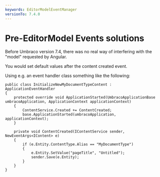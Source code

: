 ```yaml
---
keywords: EditorModelEventManager
versionTo: 7.4.0
---
```


# Pre-EditorModel Events solutions

Before Umbraco version 7.4, there was no real way of interfering with the "model" requested by Angular.

You would set default values after the content created event.

Using e.g. an event handler class something like the following:

    public class InitializeNewMyDocumentTypeContent : ApplicationEventHandler
    {
        protected override void ApplicationStarted(UmbracoApplicationBase umbracoApplication, ApplicationContext applicationContext)
        {
            ContentService.Created += ContentCreated;
            base.ApplicationStarted(umbracoApplication, applicationContext);
        }

        private void ContentCreated(IContentService sender, NewEventArgs<IContent> e)
        {
            if (e.Entity.ContentType.Alias == "MyDocumentType")
            {
                e.Entity.SetValue("pageTitle", "Untitled");
                sender.Save(e.Entity);
            }
        }
    }
